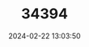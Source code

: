 ---
title: "34394"
category: "Boswellia pirottae"
draft: false
date: 2024-02-22 13:03:50
languages:
  Oromo: ["Tantani"]
---